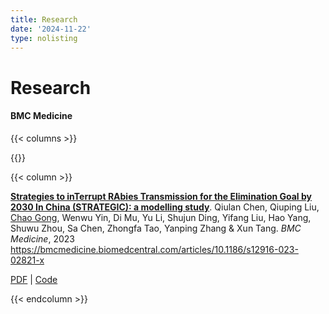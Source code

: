 ```yaml
---
title: Research
date: '2024-11-22'
type: nolisting
---
```


# Research

<!-- [Google Scholar](https://scholar.google.com/citations?user=YourName=en) -->

#### BMC Medicine

{{< columns >}}

{{<figure-a src="/media/research/BMC1.png" link="https://bmcmedicine.biomedcentral.com/articles/10.1186/s12916-023-02821-x" >}}

{{< column >}}

**[Strategies to inTerrupt RAbies Transmission for the Elimination Goal by 2030 In China (STRATEGIC): a modelling study](https://bmcmedicine.biomedcentral.com/articles/10.1186/s12916-023-02821-x)**. Qiulan Chen, Qiuping Liu, [Chao Gong](/), Wenwu Yin, Di Mu, Yu Li, Shujun Ding, Yifang Liu, Hao Yang, Shuwu Zhou, Sa Chen, Zhongfa Tao, Yanping Zhang & Xun Tang. *BMC Medicine*, 2023
<https://bmcmedicine.biomedcentral.com/articles/10.1186/s12916-023-02821-x>

[PDF](https://bmcmedicine.biomedcentral.com/counter/pdf/10.1186/s12916-023-02821-x.pdf) | [Code](https://github.com/pkuepi/STRATEGIC)

{{< endcolumn >}}


